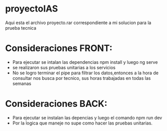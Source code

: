 # proyectoIAS
Aqui esta el archivo proyecto.rar correspondiente a mi solucion para la prueba tecnica
# Consideraciones FRONT:
* Para ejecutar se intalan las dependencias npm install y luego ng serve
* se realizaron sus pruebas unitarias a los servicios
* No se logro terminar el pipe para filtrar los datos,entonces a la hora de consultar nos busca por tecnico, sus horas trabajadas en todas las semanas

# Consideraciones BACK:
* Para ejecutar se instalan las depencias y luego el comando npm run dev
* Por la logica que maneje no supe como hacer las pruebas unitarias. 






